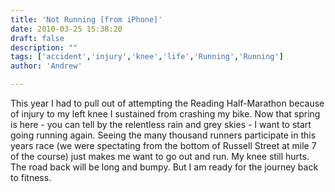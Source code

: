 ```yaml
---
title: 'Not Running [from iPhone]'
date: 2010-03-25 15:38:20
draft: false
description: ""
tags: ['accident','injury','knee','life','Running','Running']
author: 'Andrew'

---
```


This year I had to pull out of attempting the Reading Half-Marathon because of injury to my left knee I sustained from crashing my bike. Now that spring is here - you can tell by the relentless rain and grey skies - I want to start going running again. Seeing the many thousand runners participate in this years race (we were spectating from the bottom of Russell Street at mile 7 of the course) just makes me want to go out and run. My knee still hurts. The road back will be long and bumpy. But I am ready for the journey back to fitness.
